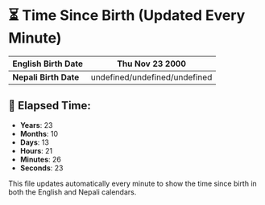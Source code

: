 # ⏳ Time Since Birth (Updated Every Minute)

| **English Birth Date** | Thu Nov 23 2000 |
|------------------------|-------------------------------------|
| **Nepali Birth Date**  | undefined/undefined/undefined                  |

## 📅 Elapsed Time:

- **Years**: 23
- **Months**: 10
- **Days**: 13
- **Hours**: 21
- **Minutes**: 26
- **Seconds**: 23

This file updates automatically every minute to show the time since birth in both the English and Nepali calendars.